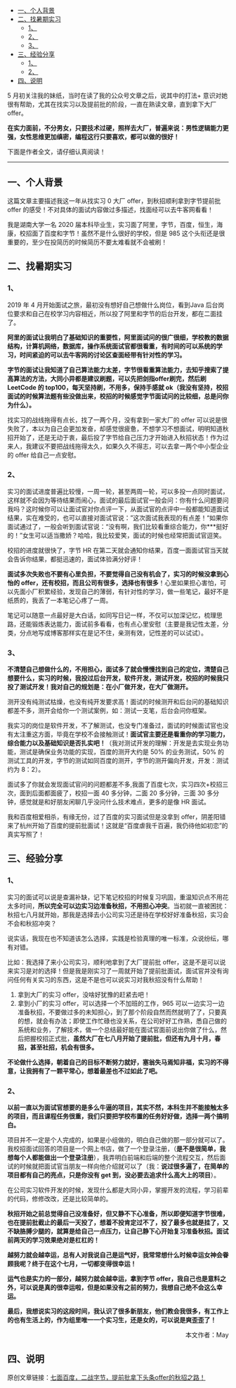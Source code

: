 - [一、个人背景](#一个人背景)
- [二、找暑期实习](#二找暑期实习)
  - [1、](#1)
  - [2、](#2)
  - [3、](#3)
- [三、经验分享](#三经验分享)
  - [1、](#1-1)
  - [2、](#2-1)
- [四、说明](#四说明)

5 月初关注我的妹纸，当时在读了我的公众号文章之后，说其中的打法+ 意识对她很有帮助，尤其在找实习以及提前批的阶段，一直在熟读文章，直到拿下大厂 offer。

**在实力面前，不分男女，只要技术过硬，照样去大厂，普遍来说：男性逻辑能力更强，女性思维更加缜密，编程这行只要喜欢，都可以做的很好！**

下面是作者全文，请仔细认真阅读！

---

## 一、个人背景

这篇文章主要描述我这一年从找实习 0 大厂 offer，到秋招顺利拿到字节提前批 offer 的感受！不对具体的面试内容做过多描述，找面经可以去牛客网看看！

我是湖南大学一名 2020 届本科毕业生，实习面了阿里，字节，百度，恒生，海康，校招面了百度和字节！虽然不是什么很好的学校，但是 985 这个头衔还是很重要的，至少在投简历的时候简历不要太难看就不会被刷！

## 二、找暑期实习

### 1、

2019 年 4 月开始面试之旅，最初没有想好自己想做什么岗位，看到Java 后台岗位要求和自己在校学习内容相近，所以投了阿里和字节的后台开发，都在二面挂了。

**阿里的面试让我明白了基础知识的重要性，阿里面试问的很广很细，学校教的数据结构，计算机网络，数据库，操作系统面试官都很看重，有时间的可以系统的学习，时间紧迫的可以去牛客网的讨论区查面经带有针对性的学习。**

**字节的面试让我知道了自己算法能力太差，字节很看重算法能力，去知乎搜索了提高算法的方法，大同小异都是建议刷题，可以先把剑指offer刷完，然后刷 LeetCode 的 top100，每天坚持刷，不用多，保持手感就 ok（我没有坚持，校招面试的时候算法题有些没做出来，校招的时候感觉字节面试问的比较细，总是问你为什么）。**

找实习的战线拖得有点长，找了一两个月，没有拿到一家大厂的 offer 可以说是很失败了，本以为自己会更加发奋，却感觉很疲惫，不想学习不想面试，明明知道秋招开始了，还是无动于衷，最后投了字节给自己压力才开始进入秋招状态！作为过来人，我建议不要把战线拖得太久，如果久久不得志，可以去拿一两个中小型企业的 offer 给自己一点安慰。

### 2、

实习的面试进度普遍比较慢，一周一轮，甚至两周一轮，可以多投一点同时面试，这样就不会因为等待结果而闹心，面试的最后面试官一般会问：你有什么问题要问我吗？这时候你可以让面试官对你点评一下，从面试官的点评中一般都能知道面试结果，实在难受的，也可以直接对面试官说：”这次面试我表现的有点差！“如果你面试通过了，一般会听到面试官说：“没有啊，我们比较看重综合能力，你***挺好的！”女生可以适当撒娇？哈哈，我比较爱笑，面试的时候也经常把面试官逗笑。

校招的进度就很快了，字节 HR 在第二天就会通知你结果，百度一面面试官当天就会告诉你结果，都挺迅速的，面试体验满分好评！

**面试多次失败也不要有心里负担，不要觉得自己没有机会了，实习的时候没拿到心怡的 offer，还有校招，而且公司有很多，选择也有很多**！心里如果担心害怕，可以先面小厂积累经验，发现自己的薄弱，有针对性的学习，做一些笔记，最好不是纸质的，我丢了一本笔记心疼了一周。

笔记可以随意一点最好是大白话，如同写日记一样，不仅可以加深记忆，梳理思路，还能锻炼表达能力，面试前多看看，也有点心里安慰（主要是我记性太差，分类，分点地写成博客那样实在是记不住，亲测有效，记性差的可以试试）。

### 3、

**不清楚自己想做什么的，不用担心，面试多了就会慢慢找到自己的定位，清楚自己想要什么，实习的时候，我投过后台开发，软件开发，测试开发，校招的时候我只投了测试开发！我对自己的规划是：在小厂做开发，在大厂做测开。**

测开没有纯测试枯燥，也没有纯开发要求高！面试的时候测开和后台问的基础知识都差不多，测开会给你一个测试案例，如：测试一支笔，后台会问你框架。

我实习的岗位是软件开发，不了解测试，也没专门准备过，面试的时候面试官也没有太注重这方面，毕竟在学校不会接触测试！**面试官主要还是看重你的学习能力，综合能力以及基础知识是否扎实吧！**（我对测试开发的理解：开发是去实现业务功能，测试是确保业务功能的实现，百度的测开大约是 50% 的业务测试，50% 的测试工具的开发，字节的测试如同百度的测开，字节的测开偏向开发，开发：测试约为 8：2）。

面试多了你就会发现面试官问的问题都差不多,我面了百度七次，实习四次+校招三次，面到后面都面疲了，校招一面 40 多分钟，二面 20 多分钟，三面 30 多分钟，感觉就是和好朋友闲聊几乎没问什么技术难点，更多的是像 HR 面试。

我和百度相爱相杀，有缘无份，过了百度的实习面试但是没拿到 offer，阴差阳错来了杭州开始了百度的提前批面试！这就是“百度虐我千百遍，我仍待他如初恋”的真实写照了！

## 三、经验分享

### 1、

实习的面试可以说是查漏补缺，记下笔记校招的时候复习巩固，重温知识点不用花太多时间，**所以完全可以边实习边准备秋招，不用担心冲突**。当初就一直被困扰：秋招七八月就开始，那我是选择去小公司实习还是待在学校好好准备秋招，实习会不会和秋招冲突？

说实话，我现在也不知道该怎么选择，实践是检验真理的唯一标准，众说纷纭，哪有对错。

比如：我选择了来小公司实习，顺利地拿到了大厂提前批 offer，这是不是可以说来实习是对的选择！但是我是刚实习了一周就开始了提前批面试，面试官并没有询问任何有关实习的东西，这是不是也可以说实习对我秋招没有什么帮助！

1. 拿到大厂的实习 offer，没啥好犹豫的赶紧去吧！
2. 拿到小厂的实习 offer，可以选择一个不加班的工作，965 可以一边实习一边准备秋招，不要做过多的未知担心，到了那个阶段自然而然就明了了，只要真的想，就会有办法；即使工作忙碌也没关系，在公司好好工作熟，悉自己做的系统和业务，了解技术，做一个总结最好能在面试官面前说出你做了什么，然后把握校招正式批，**虽然大厂在七八月开始了提前批，但还有九月十月，春招，甚至社招，机会有很多。**

**不论做什么选择，朝着自己的目标不断努力就好，塞翁失马焉知非福，实习的不得意，让我拥有了一颗平常心，想着最差也不过如此了吧。**

### 2、

**以前一直以为面试官想要的是多么牛逼的项目，其实不然，本科生并不能接触太多的项目，而且课程任务很重，我们只要把学校布置的任务好好做，选择一两个搞明白。**

项目并不一定是个人完成的，如果是小组做的，明白自己做的那一部分就可以了。我校招面试回答的项目是一个网上书店，做了一个登录注册，（**是不是很简单，我想每个人都能做出一个登录注册**），我弄明白前端和后端的整个流程交互，然后面试的时候就把面试官当朋友一样向他介绍就可以了（我：**说过很多遍了，在简单的项目都有自己的亮点，只是你没有 get 到，没必要去追求什么高大上的项目**）。

在公司实习软件开发的时候，发现什么都是大同小异，掌握开发的流程，学习前辈的代码，修修改改，还是比较简单的。

**秋招开始之前总觉得自己没准备好，但又静不下心准备，所以即便知道字节很难，也在提前批截止的最后一天投了，想着不投肯定过不了，投了最多也就是挂了，又不缺胳膊少腿的，就算是给自己一点压力，让自己静下心开始复习准备秋招。面试前两天的学习效果绝对是杠杠的！**

**越努力就会越幸运，总有人对我说自己是运气好，我常常想什么时候幸运女神会眷顾我呢？终于在这个七月，一切都变得很幸运！**

**运气也是实力的一部分，越努力就会越幸运，拿到字节 offer，我自己也是意料之外，可以说是真的很幸运啦，但是如果没有之前的努力，我想自己绝不会这么幸运。**

**最后，我想说实习的这段时间，我认识了很多新朋友，他们教会我很多，有工作上的也有生活上的，作为组里唯一一个实习生，还是女的，可以说是爽歪歪了！**

<p align=right>本文作者：May</p>

## 四、说明

原创文章链接：[七面百度，二战字节，提前批拿下头条offer的秋招之路！](https://mp.weixin.qq.com/s?__biz=MzU4MjQ3NzEyNA==&mid=2247484656&idx=1&sn=6db8a0bccf97403a171c54bd568cc97e&chksm=fdb6f0dbcac179cdcf513698057641564844eee0b107e33cf8dfd56a218094352b6ea1c6648b&token=1698861862&lang=zh_CN#rd)
